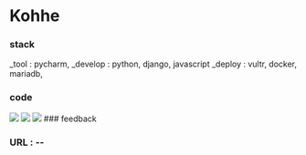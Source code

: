 # Kohhe

### stack 
_tool : pycharm,
_develop : python, django, javascript
_deploy : vultr, docker, mariadb,

### code
<img src="https://user-images.githubusercontent.com/66346342/105832806-b7d49080-600b-11eb-8f81-176db79d5f32.png">
<img src="https://user-images.githubusercontent.com/66346342/105832932-ddfa3080-600b-11eb-97a7-865b9e0e042d.png">
<img src="https://user-images.githubusercontent.com/66346342/105832964-e94d5c00-600b-11eb-816d-6db3405035d0.png">
### feedback

### URL : -- 




